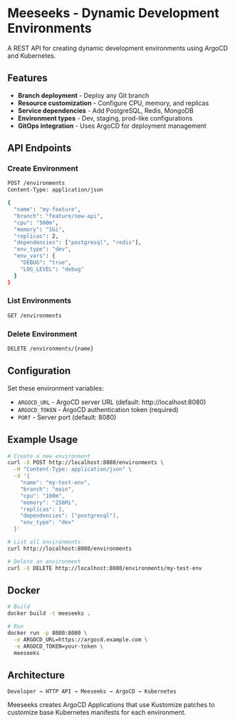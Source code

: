 # Meeseeks - Dynamic Development Environments

A REST API for creating dynamic development environments using ArgoCD and Kubernetes.

## Features

- **Branch deployment** - Deploy any Git branch
- **Resource customization** - Configure CPU, memory, and replicas
- **Service dependencies** - Add PostgreSQL, Redis, MongoDB
- **Environment types** - Dev, staging, prod-like configurations
- **GitOps integration** - Uses ArgoCD for deployment management

## API Endpoints

### Create Environment
```bash
POST /environments
Content-Type: application/json

{
  "name": "my-feature",
  "branch": "feature/new-api",
  "cpu": "500m",
  "memory": "1Gi",
  "replicas": 2,
  "dependencies": ["postgresql", "redis"],
  "env_type": "dev",
  "env_vars": {
    "DEBUG": "true",
    "LOG_LEVEL": "debug"
  }
}
```

### List Environments
```bash
GET /environments
```

### Delete Environment
```bash
DELETE /environments/{name}
```

## Configuration

Set these environment variables:

- `ARGOCD_URL` - ArgoCD server URL (default: http://localhost:8080)
- `ARGOCD_TOKEN` - ArgoCD authentication token (required)
- `PORT` - Server port (default: 8080)

## Example Usage

```bash
# Create a new environment
curl -X POST http://localhost:8080/environments \
  -H "Content-Type: application/json" \
  -d '{
    "name": "my-test-env",
    "branch": "main",
    "cpu": "100m",
    "memory": "256Mi",
    "replicas": 1,
    "dependencies": ["postgresql"],
    "env_type": "dev"
  }'

# List all environments
curl http://localhost:8080/environments

# Delete an environment
curl -X DELETE http://localhost:8080/environments/my-test-env
```

## Docker

```bash
# Build
docker build -t meeseeks .

# Run
docker run -p 8080:8080 \
  -e ARGOCD_URL=https://argocd.example.com \
  -e ARGOCD_TOKEN=your-token \
  meeseeks
```

## Architecture

```
Developer → HTTP API → Meeseeks → ArgoCD → Kubernetes
```

Meeseeks creates ArgoCD Applications that use Kustomize patches to customize base Kubernetes manifests for each environment.